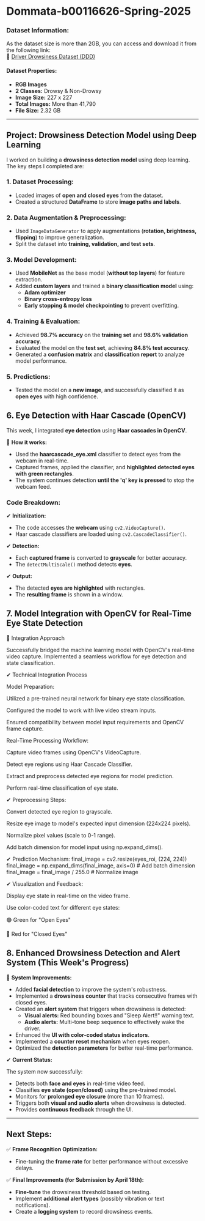 # **Dommata-b00116626-Spring-2025**

### **Dataset Information:**
As the dataset size is more than 2GB, you can access and download it from the following link:  
🔗 [Driver Drowsiness Dataset (DDD)](https://www.kaggle.com/datasets/ismailnasri20/driver-drowsiness-dataset-ddd?resource=download)

#### **Dataset Properties:**
- **RGB Images**
- **2 Classes:** Drowsy & Non-Drowsy
- **Image Size:** 227 x 227
- **Total Images:** More than 41,790
- **File Size:** 2.32 GB  

---

## **Project: Drowsiness Detection Model using Deep Learning**

I worked on building a **drowsiness detection model** using deep learning. The key steps I completed are:

### **1. Dataset Processing:**
- Loaded images of **open and closed eyes** from the dataset.
- Created a structured **DataFrame** to store **image paths and labels**.

### **2. Data Augmentation & Preprocessing:**
- Used `ImageDataGenerator` to apply augmentations (**rotation, brightness, flipping**) to improve generalization.
- Split the dataset into **training, validation, and test sets**.

### **3. Model Development:**
- Used **MobileNet** as the base model (**without top layers**) for feature extraction.
- Added **custom layers** and trained a **binary classification model** using:
  - **Adam optimizer**
  - **Binary cross-entropy loss**
  - **Early stopping & model checkpointing** to prevent overfitting.

### **4. Training & Evaluation:**
- Achieved **98.7% accuracy** on the **training set** and **98.6% validation accuracy**.
- Evaluated the model on the **test set**, achieving **84.8% test accuracy**.
- Generated a **confusion matrix** and **classification report** to analyze model performance.

### **5. Predictions:**
- Tested the model on a **new image**, and successfully classified it as **open eyes** with high confidence.

## **6. Eye Detection with Haar Cascade (OpenCV)**
This week, I integrated **eye detection** using **Haar cascades in OpenCV**.  

📌 **How it works:**
- Used the **haarcascade_eye.xml** classifier to detect eyes from the webcam in real-time.
- Captured frames, applied the classifier, and **highlighted detected eyes with green rectangles**.
- The system continues detection **until the 'q' key is pressed** to stop the webcam feed.

### **Code Breakdown:**
✔ **Initialization:**  
- The code accesses the **webcam** using `cv2.VideoCapture()`.  
- Haar cascade classifiers are loaded using `cv2.CascadeClassifier()`.  

✔ **Detection:**  
- Each **captured frame** is converted to **grayscale** for better accuracy.  
- The `detectMultiScale()` method detects **eyes**.

✔ **Output:**  
- The detected **eyes are highlighted** with rectangles.  
- The **resulting frame** is shown in a window.

## **7. Model Integration with OpenCV for Real-Time Eye State Detection**
📌 Integration Approach

Successfully bridged the machine learning model with OpenCV's real-time video capture. Implemented a seamless workflow for eye detection and state classification.

✔ Technical Integration Process

Model Preparation:

Utilized a pre-trained neural network for binary eye state classification.

Configured the model to work with live video stream inputs.

Ensured compatibility between model input requirements and OpenCV frame capture.

Real-Time Processing Workflow:

Capture video frames using OpenCV's VideoCapture.

Detect eye regions using Haar Cascade Classifier.

Extract and preprocess detected eye regions for model prediction.

Perform real-time classification of eye state.

✔ Preprocessing Steps:

Convert detected eye region to grayscale.

Resize eye image to model's expected input dimension (224x224 pixels).

Normalize pixel values (scale to 0-1 range).

Add batch dimension for model input using np.expand_dims().

✔ Prediction Mechanism:
final_image = cv2.resize(eyes_roi, (224, 224))
final_image = np.expand_dims(final_image, axis=0)  # Add batch dimension
final_image = final_image / 255.0  # Normalize image

✔ Visualization and Feedback:

Display eye state in real-time on the video frame.

Use color-coded text for different eye states:

🟢 Green for "Open Eyes"

🔴 Red for "Closed Eyes"

## **8. Enhanced Drowsiness Detection and Alert System (This Week's Progress)**

📌 **System Improvements:**
- Added **facial detection** to improve the system's robustness.
- Implemented a **drowsiness counter** that tracks consecutive frames with closed eyes.
- Created an **alert system** that triggers when drowsiness is detected:
  - **Visual alerts:** Red bounding boxes and "Sleep Alert!!" warning text.
  - **Audio alerts:** Multi-tone beep sequence to effectively wake the driver.
- Enhanced the **UI with color-coded status indicators**.
- Implemented a **counter reset mechanism** when eyes reopen.
- Optimized the **detection parameters** for better real-time performance.

✔ **Current Status:**

The system now successfully:
- Detects both **face and eyes** in real-time video feed.
- Classifies **eye state (open/closed)** using the pre-trained model.
- Monitors for **prolonged eye closure** (more than 10 frames).
- Triggers both **visual and audio alerts** when drowsiness is detected.
- Provides **continuous feedback** through the UI.

---

## **Next Steps:**

✅ **Frame Recognition Optimization:**  
- Fine-tuning the **frame rate** for better performance without excessive delays.  

✅ **Final Improvements (for Submission by April 18th):**
- **Fine-tune** the drowsiness threshold based on testing.
- Implement **additional alert types** (possibly vibration or text notifications).
- Create a **logging system** to record drowsiness events.
